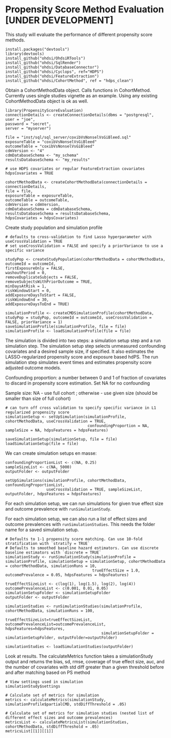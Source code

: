 Propensity Score Method Evaluation [UNDER DEVELOPMENT]
=======================================================

This study will evaluate the performance of different propensity score
methods.

```{r}
install.packages("devtools")
library(devtools)
install_github("ohdsi/OhdsiRTools")
install_github("ohdsi/SqlRender")
install_github("ohdsi/DatabaseConnector")
install_github("ohdsi/Cyclops", ref="HDPS")
install_github("ohdsi/FeatureExtraction")
install_github("ohdsi/CohortMethod", ref = "hdps_clean")
```

Obtain a CohortMethodData object. Calls functions in CohortMethod.
Currently uses single studies vignette as an example. Using any existing CohortMethodData object is ok as well.

```{r}
library(PropensityScoreEvaluation)
connectionDetails <- createConnectionDetails(dbms = "postgresql",
user = "joe",
password = "secret",
server = "myserver")

file = "inst/sql/sql_server/coxibVsNonselVsGiBleed.sql"
exposureTable = "coxibVsNonselVsGiBleed"
outcomeTable = "coxibVsNonselVsGiBleed"
cdmVersion <- "4"
cdmDatabaseSchema <- "my_schema"
resultsDatabaseSchema <- "my_results"

# use HDPS covariates or regular FeatureExtraction covariates
hdpsCovariates = TRUE

cohortMethodData <- createCohortMethodData(connectionDetails = connectionDetails,
file = file,
exposureTable = exposureTable,
outcomeTable = outcomeTable,
cdmVersion = cdmVersion,
cdmDatabaseSchema = cdmDatabaseSchema,
resultsDatabaseSchema = resultsDatabaseSchema,
hdpsCovariates = hdpsCovariates)
```
Create study population and simulation profile

```{r}
# defaults to cross-validation to find Lasso hyperparameter with useCrossValidation = TRUE
# set useCrossValidation = FALSE and specify a priorVariance to use a specific variance

studyPop <- createStudyPopulation(cohortMethodData = cohortMethodData,
outcomeId = outcomeId,
firstExposureOnly = FALSE,
washoutPeriod = 0,
removeDuplicateSubjects = FALSE,
removeSubjectsWithPriorOutcome = TRUE,
minDaysAtRisk = 1,
riskWindowStart = 0,
addExposureDaysToStart = FALSE,
riskWindowEnd = 30,
addExposureDaysToEnd = TRUE)

simulationProfile <- createCMDSimulationProfile(cohortMethodData, studyPop = studyPop, outcomeId = outcomeId, useCrossValidation = FALSE, priorVariance = 1)
saveSimulationProfile(simulationProfile, file = file)
simulationProfile <- loadSimulationProfile(file = file)
```

The simulation is divided into two steps: a simulation setup step and a run simulation step. The simulation setup step selects unmeasured confounding covariates and a desired sample size, if specified. It also estimates the LASSO-regularized propensity score and exposure based hdPS. The run simulation step simulates event times and estimates propensity score adjusted outcome models.

Confounding proportion: a number between 0 and 1 of fraction of covariates to discard in propensity score estimation. Set NA for no confounding
  
Sample size: NA - use full cohort ; otherwise - use given size (should be smaller than size of full cohort)

```{r}
# can turn off cross validation to specify specific variance in L1 regularized propensity score
simulationSetup <- setUpSimulation(simulationProfile, cohortMethodData, useCrossValidation = TRUE, 
                                    confoundingProportion = NA, sampleSize = NA, hdpsFeatures = hdpsFeatures)

saveSimulationSetup(simulationSetup, file = file)
loadSimulationSetup(file = file)
```

We can create simulation setups en masse:

```{r}
confoundingProportionList <- c(NA, 0.25)
sampleSizeList <- c(NA, 5000)
outputFolder <- outputFolder

setUpSimulations(simulationProfile, cohortMethodData, confoundingProportionList,
                  useCrossValidation = TRUE, sampleSizeList, outputFolder, hdpsFeatures = hdpsFeatures)
```
For each simulation setup, we can run simulations for given true effect size and outcome prevalence with `runSimulationStudy`.

For each simulation setup, we can also run a list of effect sizes and outcome prevalences with `runSimulationStudies`. This needs the folder name for a saved simulation setup.

``` {r}
# Defaults to 1-1 propensity score matching. Can use 10-fold stratification with `stratify = TRUE`
# Defaults to smoothed baseline hazard estimators. Can use discrete baseline estimators with `discrete = TRUE`
simulationStudy <- runSimulationStudy(simulationProfile = simulationProfile, simulationSetup = simulationSetup, cohortMethodData = cohortMethodData, simulationRuns = 10, 
                                      trueEffectSize = 1.0, outcomePrevalence = 0.05, hdpsFeatures = hdpsFeatures)
                                      
trueEffectSizeList <- c(log(1), log(1.5), log(2), log(4))
outcomePrevalenceList <- c(0.001, 0.01, 0.05)
simulationSetupFolder <- simulationSetupFolder
outputFolder <- outputFolder

simulationStudies <- runSimulationStudies(simulationProfile, cohortMethodData, simulationRuns = 100,
                                          trueEffectSizeList=trueEffectSizeList, outcomePrevalenceList=outcomePrevalenceList, hdpsFeatures=hdpsFeatures,
                                          simulationSetupFolder = simulationSetupFolder, outputFolder=outputFolder)

simulationStudies <- loadSimulationStudies(outputFolder)
```

Look at results. The calculateMetrics function takes a simulationStudy output and returns the bias, sd, rmse, coverage of true effect size, auc, and the number of covariates with std diff greater than a given threshold before and after matching based on PS method

```{r}
# View settings used in simulation
simulationStudy$settings

# Calculate set of metrics for simulation
metrics <- calculateMetrics(simulationStudy, simulationProfile$partialCMD, stdDiffThreshold = .05)

# Calculate set of metrics for simulation studies (nested list of different effect sizes and outcome prevalences)
metricsList <- calculateMetricsList(simulationStudies, cohortMethodData, stdDiffThreshold = .05)
metricsList[[1]][[1]]
```